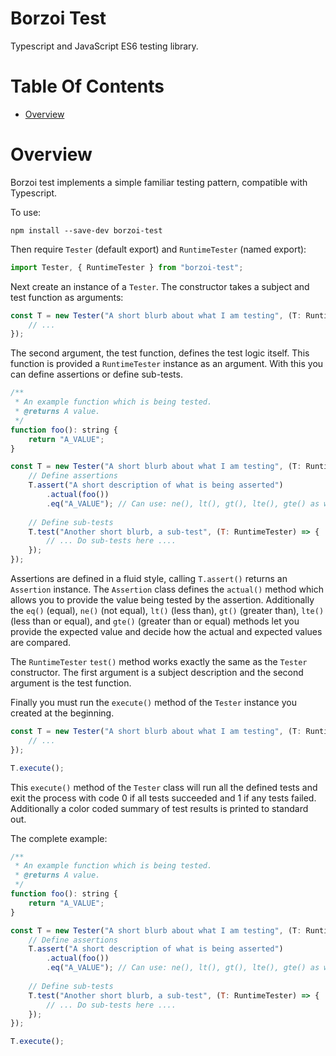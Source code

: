 # Borzoi Test
Typescript and JavaScript ES6 testing library.

# Table Of Contents
- [Overview](#overview)

# Overview
Borzoi test implements a simple familiar testing pattern, compatible with 
Typescript.

To use:

```
npm install --save-dev borzoi-test
```

Then require `Tester` (default export) and `RuntimeTester` (named export):

```js
import Tester, { RuntimeTester } from "borzoi-test";
```

Next create an instance of a `Tester`. The constructor takes a subject and test 
function as arguments:

```js
const T = new Tester("A short blurb about what I am testing", (T: RuntimeTester) => {
    // ...
});
```

The second argument, the test function, defines the test logic itself. This 
function is provided a `RuntimeTester` instance as an argument. With this you 
can define assertions or define sub-tests.

```js
/**
 * An example function which is being tested.
 * @returns A value.
 */
function foo(): string {
    return "A_VALUE";
}

const T = new Tester("A short blurb about what I am testing", (T: RuntimeTester) => {
    // Define assertions
    T.assert("A short description of what is being asserted")
        .actual(foo())
        .eq("A_VALUE"); // Can use: ne(), lt(), gt(), lte(), gte() as well
        
    // Define sub-tests
    T.test("Another short blurb, a sub-test", (T: RuntimeTester) => {
        // ... Do sub-tests here ....
    });
});
```

Assertions are defined in a fluid style, calling `T.assert()` returns an 
`Assertion` instance. The `Assertion` class defines the `actual()` method which
allows you to provide the value being tested by the assertion. Additionally the
`eq()` (equal), `ne()` (not equal), `lt()` (less than), `gt()` (greater than),
`lte()` (less than or equal), and `gte()` (greater than or equal) methods let 
you provide the expected value and decide how the actual and expected values are
compared.

The `RuntimeTester` `test()` method works exactly the same as the `Tester` 
constructor. The first argument is a subject description and the second argument
is the test function.

Finally you must run the `execute()` method of the `Tester` instance you created
at the beginning.

```js
const T = new Tester("A short blurb about what I am testing", (T: RuntimeTester) => {
    // ...
});

T.execute();
```

This `execute()` method of the `Tester` class will run all the defined tests and
exit the process with code 0 if all tests succeeded and 1 if any tests failed. 
Additionally a color coded summary of test results is printed to standard out.

The complete example:

```js
/**
 * An example function which is being tested.
 * @returns A value.
 */
function foo(): string {
    return "A_VALUE";
}

const T = new Tester("A short blurb about what I am testing", (T: RuntimeTester) => {
    // Define assertions
    T.assert("A short description of what is being asserted")
        .actual(foo())
        .eq("A_VALUE"); // Can use: ne(), lt(), gt(), lte(), gte() as well
        
    // Define sub-tests
    T.test("Another short blurb, a sub-test", (T: RuntimeTester) => {
        // ... Do sub-tests here ....
    });
});

T.execute();
```
